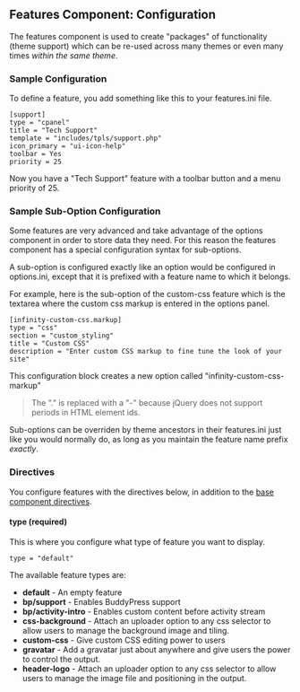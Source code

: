 ## Features Component: Configuration

The features component is used to create "packages" of functionality (theme support)
which can be re-used across many themes or even many times *within the same theme*.

<ul class="infinity-docs-menu"></ul>

### Sample Configuration

To define a feature, you add something like this to your features.ini file.

	[support]
	type = "cpanel"
	title = "Tech Support"
	template = "includes/tpls/support.php"
	icon_primary = "ui-icon-help"
	toolbar = Yes
	priority = 25

Now you have a "Tech Support" feature with a toolbar button and a menu priority of 25.

### Sample Sub-Option Configuration

Some features are very advanced and take advantage of the options component in order to store
data they need. For this reason the features component has a special configuration syntax
for sub-options.

A sub-option is configured exactly like an option would be configured in options.ini,
except that it is prefixed with a feature name to which it belongs.

For example, here is the sub-option of the custom-css feature which is the textarea
where the custom css markup is entered in the options panel.

	[infinity-custom-css.markup]
	type = "css"
	section = "custom_styling"
	title = "Custom CSS"
	description = "Enter custom CSS markup to fine tune the look of your site"

This configuration block creates a new option called "infinity-custom-css-markup"

> The "." is replaced with a "-" because jQuery does not support periods in HTML element ids.

Sub-options can be overriden by theme ancestors in their features.ini just like you would
normally do, as long as you maintain the feature name prefix *exactly*.

### Directives

You configure features with the directives below, in addition to the
[base component directives](infinity://admin:doc/comps_base_cfg).

#### type (required)

This is where you configure what type of feature you want to display.

	type = "default"

The available feature types are:

* __default__				- An empty feature
* __bp/support__			- Enables BuddyPress support
* __bp/activity-intro__		- Enables custom content before activity stream
* __css-background__		- Attach an uploader option to any css selector to allow users to manage
							the background image and tiling.
* __custom-css__			- Give custom CSS editing power to users
* __gravatar__				- Add a gravatar just about anywhere and give users the power to
							control the output.
* __header-logo__			- Attach an uploader option to any css selector to allow users to manage
							the image file and positioning in the output.